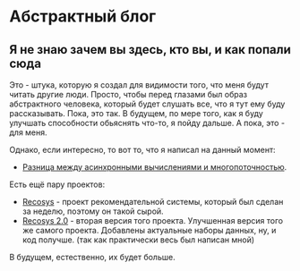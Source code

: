 # Абстрактный блог
## Я не знаю зачем вы здесь, кто вы, и как попали сюда
Это - штука, которую я создал для видимости того, что меня будут читать другие люди. Просто, чтобы перед глазами был образ абстрактного человека, который будет слушать все, что я тут ему буду рассказывать. Пока, это так. В будущем, по мере того, как я буду улучшать способности обьяснять что-то, я пойду дальше. А пока, это - для меня. 

Однако, если интересно, то вот то, что я написал на данный момент:
- [Разница между асинхронными вычислениями и многопоточностью](https://vephral.github.io/abstract/async_and_multithreading).

Есть ещё пару проектов:
- [Recosys](https://github.com/Vephral/Recosys) - проект рекомендательной системы, который был сделан за неделю, поэтому он такой сырой.
- [Recosys 2.0](https://github.com/Vephral/Recosys_2.0) - вторая версия того проекта. Улучшенная версия того же самого проекта. Добавлены актуальные наборы данных, ну, и код получше. (так как практически весь был написан мной) 

В будущем, естественно, их будет больше.
